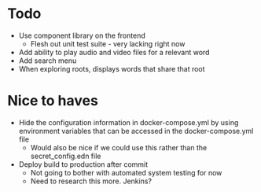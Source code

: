 # Todo
- Use component library on the frontend
    - Flesh out unit test suite - very lacking right now
- Add ability to play audio and video files for a relevant word
- Add search menu
- When exploring roots, displays words that share that root

# Nice to haves
- Hide the configuration information in docker-compose.yml by using environment
variables that can be accessed in the docker-compose.yml file
    - Would also be nice if we could use this rather than the secret_config.edn
    file
- Deploy build to production after commit
    - Not going to bother with automated system testing for now
    - Need to research this more. Jenkins?
